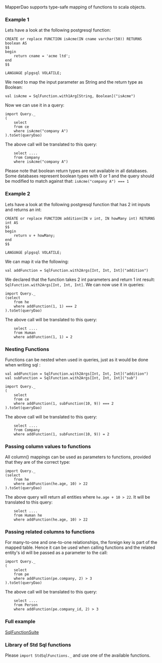 MapperDao supports type-safe mapping of functions to scala objects.

### Example 1 ###

Lets have a look at the following postgresql function:

```
CREATE or replace FUNCTION isAcme(IN cname varchar(50)) RETURNS boolean AS
$$
begin
	return cname = 'acme ltd';
end
$$

LANGUAGE plpgsql VOLATILE;
```

We need to map the input parameter as String and the return type as Boolean:

```
val isAcme = SqlFunction.with1Arg[String, Boolean]("isAcme")
```

Now we can use it in a query:

```
import Query._
(
	select
	from ce
	where isAcme("company A")
).toSet(queryDao)
```

The above call will be translated to this query:

```
	select ....
	from Company
	where isAcme("company A")
```

Please note that boolean return types are not available in all databases. Some databases represent boolean types with 0 or 1 and
the query should be modified to match against that: ` isAcme("company A") === 1 `

### Example 2 ###

Lets have a look at the following postgresql function that has 2 int inputs and returns an int:

```
CREATE or replace FUNCTION addition(IN v int, IN howMany int) RETURNS int AS
$$
begin
	return v + howMany;
end
$$

LANGUAGE plpgsql VOLATILE;
```

We can map it via the following:

```
val addFunction = SqlFunction.with2Args[Int, Int, Int]("addition")
```

We declared that the function takes 2 int parameters and return 1 int result: `SqlFunction.with2Args[Int, Int, Int]`.
We can now use it in queries:

```
import Query._
(select
	from he
	where addFunction(1, 1) === 2
).toSet(queryDao)
```

The above call will be translated to this query:

```
	select ....
	from Human
	where addFunction(1, 1) = 2
```

### Nesting Functions ###

Functions can be nested when used in queries, just as it would be done when writing sql :

```
val addFunction = SqlFunction.with2Args[Int, Int, Int]("addition")
val subFunction = SqlFunction.with2Args[Int, Int, Int]("sub")

import Query._
(
	select
	from ce
	where addFunction(1, subFunction(10, 9)) === 2
).toSet(queryDao)
```

The above call will be translated to this query:

```
	select ....
	from Company
	where addFunction(1, subFunction(10, 9)) = 2
```

### Passing column values to functions ###

All column() mappings can be used as parameters to functions, provided that they are of the correct type:

```
import Query._
(select
	from he
	where addFunction(he.age, 10) > 22
).toSet(queryDao)
```

The above query will return all entities where `he.age + 10 > 22`. It will be translated to this query:

```
	select ....
	from Human he
	where addFunction(he.age, 10) > 22
```

### Passing related columns to functions ###

For many-to-one and one-to-one relationships, the foreign key is part of the mapped table. Hence it can be used when calling
functions and the related entity's id will be passed as a parameter to the call:

```
import Query._
(
	select
	from pe
	where addFunction(pe.company, 2) > 3
).toSet(queryDao)
```

The above call will be translated to this query:

```
	select ....
	from Person
	where addFunction(pe.company_id, 2) > 3
```


### Full example ###
[SqlFunctionSuite](https://code.google.com/p/mapperdao/source/browse/src/test/scala/com/googlecode/mapperdao/SqlFunctionSuite.scala)

### Library of Std Sql functions ###

Please `import StdSqlFunctions._` and use one of the available functions.